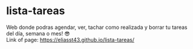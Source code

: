 # lista-tareas
Web donde podras agendar, ver, tachar como realizada y borrar tu tareas del día, semana o mes! 😎
<br>
Link of page: https://eliasst43.github.io/lista-tareas/
